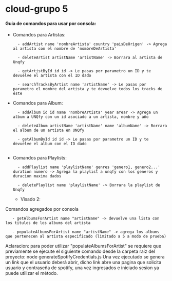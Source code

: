 # cloud-grupo 5

#### Guia de comandos para usar por consola:

- Comandos para Artistas:

  ``` 
    - addArtist name 'nombreArtista' country 'paisDeOrigen' -> Agrega al artista con el nombre de 'nombreDeArtista'
    
    - deleteArtist artistName 'artistName' -> Borrara al artista de Unqfy
    
    - getArtistById id id -> Le pasas por parametro un ID y te devuelve el artista con el ID dado
     
    - searchTracksByArtist name 'artistName' -> Le pasas por parametro el nombre del artista y te devuelve todos los tracks de éste
  ```

- Comandos para Album:

  ``` 
    - addAlbum id id name 'nombreArtista' year aYear -> Agrega un album a UNQfy con un id asociado a un artista, nombre y año
    
    - deleteAlbum artistName 'artistName' name 'albumName' -> Borrara el album de un artista en UNQfy
    
    - getAlbumById id id -> Le pasas por parametro un ID y te devuelve el album con el ID dado
     
  ```

- Comandos para Playlists:

  ``` 
    - addPlaylist name 'playlistName' genres 'genero1, genero2...'  duration numero -> Agrega la playlist a unqfy con los generos y duracion maxima dados
    
    - deletePlaylist name 'playlistName' -> Borrara la playlist de Unqfy
  ```
  
  - Visado 2:

Comandos agregados por consola

 ``` 
    - getAlbumsForArtist name "artistName" -> devuelve una lista con los titulos de los albums del artista
    
    - populateAlbumsForArtist name "artistName" -> agrega los albums que pertenecen al artista especificado (limitado a 5 a modo de prueba)
  ```
Aclaracion: para poder utilizar "populateAlbumsForArtist" se requiere que previamente se ejecute el siguiente comando desde la carpeta raiz del proyecto:
  node generateSpotifyCredentials.js
Una vez ejecutado se genera un link que el usuario deberá abrir, dicho link abre una pagina que solicita usuario y contraseña de spotify, una vez ingresados e iniciado sesion ya puede utilizar 
el método.
